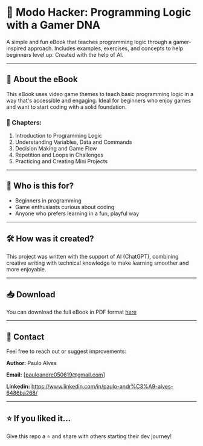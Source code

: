 # 📘 Modo Hacker: Programming Logic with a Gamer DNA

A simple and fun eBook that teaches programming logic through a gamer-inspired approach. Includes examples, exercises, and concepts to help beginners level up. Created with the help of AI.

---

## 📂 About the eBook

This eBook uses video game themes to teach basic programming logic in a way that's accessible and engaging. Ideal for beginners who enjoy games and want to start coding with a solid foundation.

### 📑 Chapters:
1. Introduction to Programming Logic
2. Understanding Variables, Data and Commands
3. Decision Making and Game Flow
4. Repetition and Loops in Challenges
5. Practicing and Creating Mini Projects

---

## 🧠 Who is this for?

- Beginners in programming
- Game enthusiasts curious about coding
- Anyone who prefers learning in a fun, playful way

---

## 🛠️ How was it created?

This project was written with the support of AI (ChatGPT), combining creative writing with technical knowledge to make learning smoother and more enjoyable.

---

## 📥 Download

You can download the full eBook in PDF format [here](https://github.com/Pauloand05/Programming-Logic-Ebook/blob/main/output/Ebook%20-%20L%C3%B3gica%20de%20Programa%C3%A7%C3%A3o.pdf)

---

## 📧 Contact

Feel free to reach out or suggest improvements:  

**Author:** Paulo Alves  

**Email:** [pauloandre050619@gmail.com]

**Linkedin:** https://www.linkedin.com/in/paulo-andr%C3%A9-alves-6486ba268/

---

## ⭐ If you liked it...

Give this repo a ⭐ and share with others starting their dev journey!
